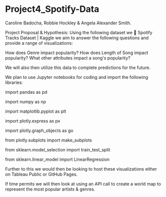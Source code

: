 # Project4_Spotify-Data

Caroline Badocha, Robbie Hockley & Angela Alexander Smith.

Project Proposal & Hypothesis:
Using the following dataset we 🎹 Spotify Tracks Dataset | Kaggle we aim to answer the following questions and provide a range of visualizations:

How does Genre impact popularity?
How does Length of Song impact popularity?
What other attributes impact a song's popularity?

We will also then utilize this data to complete predictions for the future.

We plan to use Jupyter notebooks for coding and import the following libraries:

import pandas as pd

import numpy as np

import matplotlib.pyplot as plt

import plotly.express as px

import plotly.graph_objects as go

from plotly.subplots import make_subplots

from sklearn.model_selection import train_test_split

from sklearn.linear_model import LinearRegression

Further to this we would then be looking to host these visualizations either on Tableau Public or GitHub Pages.

If time permits we will then look at using an API call to create a world map to represent the most popular artists & genres.
